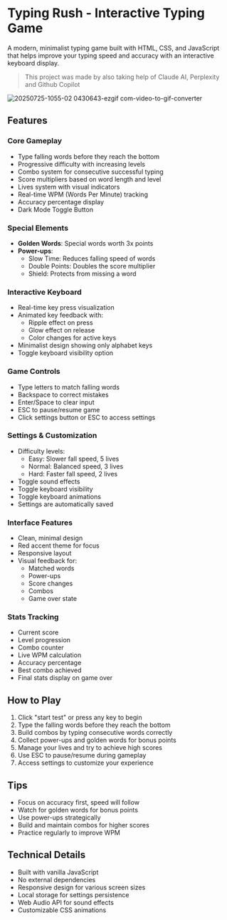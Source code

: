 # Typing Rush - Interactive Typing Game

A modern, minimalist typing game built with HTML, CSS, and JavaScript that helps improve your typing speed and accuracy with an interactive keyboard display.

> This project was made by also taking help of Claude AI, Perplexity and Github Copilot

![20250725-1055-02 0430643-ezgif com-video-to-gif-converter](https://github.com/user-attachments/assets/d7eafa94-c157-4fe2-a445-9445166f5a72)


## Features

### Core Gameplay
- Type falling words before they reach the bottom
- Progressive difficulty with increasing levels
- Combo system for consecutive successful typing
- Score multipliers based on word length and level
- Lives system with visual indicators
- Real-time WPM (Words Per Minute) tracking
- Accuracy percentage display
- Dark Mode Toggle Button

### Special Elements
- **Golden Words**: Special words worth 3x points
- **Power-ups**:
  - Slow Time: Reduces falling speed of words
  - Double Points: Doubles the score multiplier
  - Shield: Protects from missing a word

### Interactive Keyboard
- Real-time key press visualization
- Animated key feedback with:
  - Ripple effect on press
  - Glow effect on release
  - Color changes for active keys
- Minimalist design showing only alphabet keys
- Toggle keyboard visibility option

### Game Controls
- Type letters to match falling words
- Backspace to correct mistakes
- Enter/Space to clear input
- ESC to pause/resume game
- Click settings button or ESC to access settings

### Settings & Customization
- Difficulty levels:
  - Easy: Slower fall speed, 5 lives
  - Normal: Balanced speed, 3 lives
  - Hard: Faster fall speed, 2 lives
- Toggle sound effects
- Toggle keyboard visibility
- Toggle keyboard animations
- Settings are automatically saved

### Interface Features
- Clean, minimal design
- Red accent theme for focus
- Responsive layout
- Visual feedback for:
  - Matched words
  - Power-ups
  - Score changes
  - Combos
  - Game over state

### Stats Tracking
- Current score
- Level progression
- Combo counter
- Live WPM calculation
- Accuracy percentage
- Best combo achieved
- Final stats display on game over

## How to Play
1. Click "start test" or press any key to begin
2. Type the falling words before they reach the bottom
3. Build combos by typing consecutive words correctly
4. Collect power-ups and golden words for bonus points
5. Manage your lives and try to achieve high scores
6. Use ESC to pause/resume during gameplay
7. Access settings to customize your experience

## Tips
- Focus on accuracy first, speed will follow
- Watch for golden words for bonus points
- Use power-ups strategically
- Build and maintain combos for higher scores
- Practice regularly to improve WPM

## Technical Details
- Built with vanilla JavaScript
- No external dependencies
- Responsive design for various screen sizes
- Local storage for settings persistence
- Web Audio API for sound effects
- Customizable CSS animations
